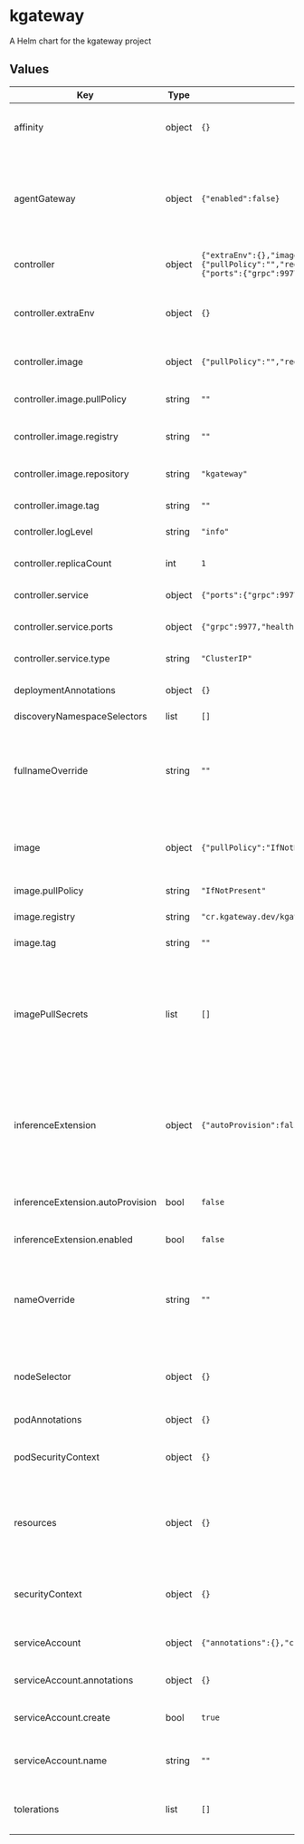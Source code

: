 # kgateway

A Helm chart for the kgateway project

## Values

| Key | Type | Default | Description |
|-----|------|---------|-------------|
| affinity | object | `{}` | Set affinity rules for pod scheduling, such as 'nodeAffinity:'. |
| agentGateway | object | `{"enabled":false}` | Agent Gateway lets you use kgateway to help manage agent connectivity across MCP servers, A2A agents, and REST APIs. |
| controller | object | `{"extraEnv":{},"image":{"pullPolicy":"","registry":"","repository":"kgateway","tag":""},"logLevel":"info","replicaCount":1,"service":{"ports":{"grpc":9977,"health":9093},"type":"ClusterIP"}}` | Configure the kgateway control plane deployment. |
| controller.extraEnv | object | `{}` | Add extra environment variables to the controller container. |
| controller.image | object | `{"pullPolicy":"","registry":"","repository":"kgateway","tag":""}` | Configure the controller container image. |
| controller.image.pullPolicy | string | `""` | Set the image pull policy for the controller. |
| controller.image.registry | string | `""` | Set the image registry for the controller. |
| controller.image.repository | string | `"kgateway"` | Set the image repository for the controller. |
| controller.image.tag | string | `""` | Set the image tag for the controller. |
| controller.logLevel | string | `"info"` | Set the log level for the controller. |
| controller.replicaCount | int | `1` | Set the number of controller pod replicas. |
| controller.service | object | `{"ports":{"grpc":9977,"health":9093},"type":"ClusterIP"}` | Configure the controller service. |
| controller.service.ports | object | `{"grpc":9977,"health":9093}` | Set the service ports for gRPC and health endpoints. |
| controller.service.type | string | `"ClusterIP"` | Set the service type for the controller. |
| deploymentAnnotations | object | `{}` | Add annotations to the kgateway deployment. |
| discoveryNamespaceSelectors | list | `[]` | version: v3 |
| fullnameOverride | string | `""` | such as the deployment, service, and service account for the kgateway control plane in the kgateway-system namespace. |
| image | object | `{"pullPolicy":"IfNotPresent","registry":"cr.kgateway.dev/kgateway-dev","tag":""}` | If you use your own private registry, make sure to include the imagePullSecrets. |
| image.pullPolicy | string | `"IfNotPresent"` | Set the default image pull policy. |
| image.registry | string | `"cr.kgateway.dev/kgateway-dev"` | Set the default image registry.  |
| image.tag | string | `""` | Set the default image tag. |
| imagePullSecrets | list | `[]` | Set a list of image pull secrets for Kubernetes to use when pulling container images from your own private registry instead of the default kgateway registry. |
| inferenceExtension | object | `{"autoProvision":false,"enabled":false}` | With Inference Extension, you can use kgateway to route to AI inference workloads like LLMs that run locally in your Kubernetes cluster. |
| inferenceExtension.autoProvision | bool | `false` | Enable automatic provisioning for Inference Extension. |
| inferenceExtension.enabled | bool | `false` | Enable Inference Extension. |
| nameOverride | string | `""` | such as the deployment, service, and service account for the kgateway control plane in the kgateway-system namespace. |
| nodeSelector | object | `{}` | Set node selector labels for pod scheduling, such as 'kubernetes.io/arch: amd64'. |
| podAnnotations | object | `{}` | Add annotations to the kgateway pods. |
| podSecurityContext | object | `{}` | For example, 'fsGroup: 2000' sets the filesystem group to 2000. |
| resources | object | `{}` | Configure resource requests and limits for the container, such as 'limits.cpu: 100m' or 'requests.memory: 128Mi'. |
| securityContext | object | `{}` | Set the container-level security context, such as 'runAsNonRoot: true'. |
| serviceAccount | object | `{"annotations":{},"create":true,"name":""}` | Configure the service account for the deployment. |
| serviceAccount.annotations | object | `{}` | Add annotations to the service account. |
| serviceAccount.create | bool | `true` | Specify whether a service account should be created. |
| serviceAccount.name | string | `""` | If not set and create is true, a name is generated using the fullname template. |
| tolerations | list | `[]` | Set tolerations for pod scheduling, such as 'key: "nvidia.com/gpu"'. |

